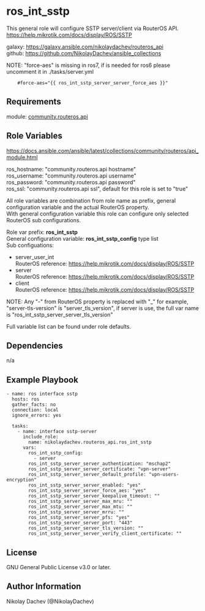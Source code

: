 ros_int_sstp
=========

This general role will configure SSTP server/client via RouterOS API.  
https://help.mikrotik.com/docs/display/ROS/SSTP  

galaxy: https://galaxy.ansible.com/nikolaydachev/routeros_api  
github: https://github.com/NikolayDachev/ansible_collections  

NOTE: "force-aes" is missing in ros7, if is needed for ros6 please uncomment it in ./tasks/server.yml  
```
    #force-aes="{{ ros_int_sstp_server_server_force_aes }}"  
```

Requirements
------------

module: [community.routeros.api](https://galaxy.ansible.com/community/routeros)  

Role Variables
--------------

https://docs.ansible.com/ansible/latest/collections/community/routeros/api_module.html  

ros_hostname: "community.routeros.api hostname"  
ros_username: "community.routeros.api username"  
ros_password: "community.routeros.api password"  
ros_ssl: "community.routeros.api ssl", default for this role is set to "true"  

All role variables are combination from role name as prefix, general configuration variable and the actual RouterOS property.  
With general configuration variable this role can configure only selected RouterOS sub configurations.  

Role var prefix: **ros_int_sstp**  
General configuration variable: **ros_int_sstp_config** type list  
Sub configuations:  
- server_user_int  
  RouterOS reference: https://help.mikrotik.com/docs/display/ROS/SSTP  
- server  
  RouterOS reference: https://help.mikrotik.com/docs/display/ROS/SSTP  
- client  
  RouterOS reference: https://help.mikrotik.com/docs/display/ROS/SSTP  


NOTE: Any "-" from RouterOS property is replaced with "_" for example, "server-tls-version" is "server_tls_version", if server is use, the full var name is "ros_int_sstp_server_server_tls_version"  

Full variable list can be found under role defaults.  

Dependencies
------------

n/a

Example Playbook
----------------
```
- name: ros interface sstp
  hosts: ros
  gather_facts: no
  connection: local
  ignore_errors: yes

  tasks:
    - name: interface sstp-server
      include_role: 
        name: nikolaydachev.routeros_api.ros_int_sstp
      vars:
        ros_int_sstp_config:
          - server
        ros_int_sstp_server_server_authentication: "mschap2"
        ros_int_sstp_server_server_certificate: "vpn-server"
        ros_int_sstp_server_server_default_profile: "vpn-users-encryption"
        ros_int_sstp_server_server_enabled: "yes"
        ros_int_sstp_server_server_force_aes: "yes"
        ros_int_sstp_server_server_keepalive_timeout: ""
        ros_int_sstp_server_server_max_mru: ""
        ros_int_sstp_server_server_max_mtu: ""
        ros_int_sstp_server_server_mrru: ""
        ros_int_sstp_server_server_pfs: "yes"
        ros_int_sstp_server_server_port: "443"
        ros_int_sstp_server_server_tls_version: ""
        ros_int_sstp_server_server_verify_client_certificate: ""
```
License
-------

GNU General Public License v3.0 or later.

Author Information
------------------

Nikolay Dachev (@NikolayDachev)